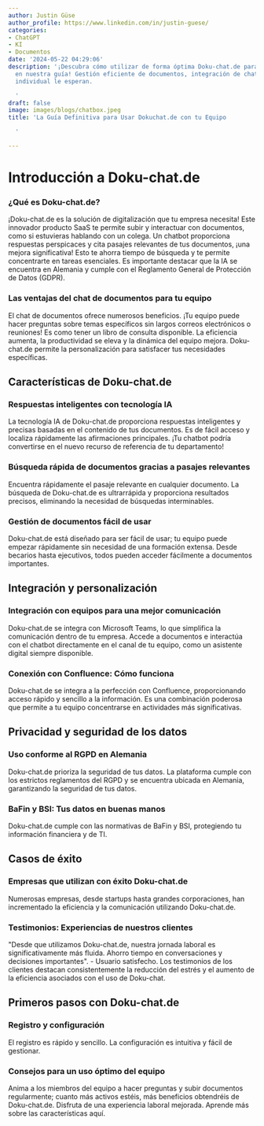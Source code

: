 ```yaml
---
author: Justin Güse
author_profile: https://www.linkedin.com/in/justin-guese/
categories:
- ChatGPT
- KI
- Documentos
date: '2024-05-22 04:29:06'
description: '¡Descubra cómo utilizar de forma óptima Doku-chat.de para su equipo
  en nuestra guía! Gestión eficiente de documentos, integración de chatbots y personalización
  individual le esperan.

  '
draft: false
image: images/blogs/chatbox.jpeg
title: 'La Guía Definitiva para Usar Dokuchat.de con tu Equipo

  '

---
```

# Introducción a Doku-chat.de

### ¿Qué es Doku-chat.de?

¡Doku-chat.de es la solución de digitalización que tu empresa necesita! Este innovador producto SaaS te permite subir y interactuar con documentos, como si estuvieras hablando con un colega. Un chatbot proporciona respuestas perspicaces y cita pasajes relevantes de tus documentos, ¡una mejora significativa!  Esto te ahorra tiempo de búsqueda y te permite concentrarte en tareas esenciales.  Es importante destacar que la IA se encuentra en Alemania y cumple con el Reglamento General de Protección de Datos (GDPR).

### Las ventajas del chat de documentos para tu equipo

El chat de documentos ofrece numerosos beneficios. ¡Tu equipo puede hacer preguntas sobre temas específicos sin largos correos electrónicos o reuniones! Es como tener un libro de consulta disponible. La eficiencia aumenta, la productividad se eleva y la dinámica del equipo mejora. Doku-chat.de permite la personalización para satisfacer tus necesidades específicas.

## Características de Doku-chat.de

### Respuestas inteligentes con tecnología IA

La tecnología IA de Doku-chat.de proporciona respuestas inteligentes y precisas basadas en el contenido de tus documentos. Es de fácil acceso y localiza rápidamente las afirmaciones principales. ¡Tu chatbot podría convertirse en el nuevo recurso de referencia de tu departamento!

### Búsqueda rápida de documentos gracias a pasajes relevantes

Encuentra rápidamente el pasaje relevante en cualquier documento. La búsqueda de Doku-chat.de es ultrarrápida y proporciona resultados precisos, eliminando la necesidad de búsquedas interminables.

### Gestión de documentos fácil de usar

Doku-chat.de está diseñado para ser fácil de usar; tu equipo puede empezar rápidamente sin necesidad de una formación extensa. Desde becarios hasta ejecutivos, todos pueden acceder fácilmente a documentos importantes.

## Integración y personalización

### Integración con equipos para una mejor comunicación

Doku-chat.de se integra con Microsoft Teams, lo que simplifica la comunicación dentro de tu empresa. Accede a documentos e interactúa con el chatbot directamente en el canal de tu equipo, como un asistente digital siempre disponible.

### Conexión con Confluence: Cómo funciona

Doku-chat.de se integra a la perfección con Confluence, proporcionando acceso rápido y sencillo a la información. Es una combinación poderosa que permite a tu equipo concentrarse en actividades más significativas.

## Privacidad y seguridad de los datos

### Uso conforme al RGPD en Alemania

Doku-chat.de prioriza la seguridad de tus datos. La plataforma cumple con los estrictos reglamentos del RGPD y se encuentra ubicada en Alemania, garantizando la seguridad de tus datos.

### BaFin y BSI: Tus datos en buenas manos

Doku-chat.de cumple con las normativas de BaFin y BSI, protegiendo tu información financiera y de TI.

## Casos de éxito

### Empresas que utilizan con éxito Doku-chat.de

Numerosas empresas, desde startups hasta grandes corporaciones, han incrementado la eficiencia y la comunicación utilizando Doku-chat.de.

### Testimonios: Experiencias de nuestros clientes

"Desde que utilizamos Doku-chat.de, nuestra jornada laboral es significativamente más fluida. Ahorro tiempo en conversaciones y decisiones importantes". - Usuario satisfecho. Los testimonios de los clientes destacan consistentemente la reducción del estrés y el aumento de la eficiencia asociados con el uso de Doku-chat.


## Primeros pasos con Doku-chat.de

### Registro y configuración

El registro es rápido y sencillo. La configuración es intuitiva y fácil de gestionar.

### Consejos para un uso óptimo del equipo

Anima a los miembros del equipo a hacer preguntas y subir documentos regularmente; cuanto más activos estéis, más beneficios obtendréis de Doku-chat.de. Disfruta de una experiencia laboral mejorada. Aprende más sobre las características aquí.
